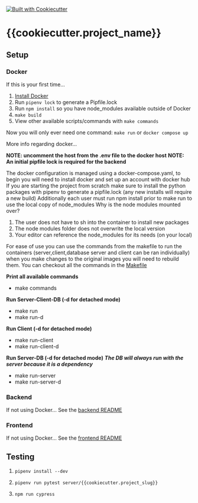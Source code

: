 [![Built with Cookiecutter](https://img.shields.io/badge/built%20with-Cookiecutter-ff69b4.svg?logo=cookiecutter)](https://github.com/cookiecutter/cookiecutter)

# {{cookiecutter.project_name}}

## Setup

### Docker
If this is your first time...
1. [Install Docker](https://www.docker.com/)
1. Run `pipenv lock` to generate a Pipfile.lock
1. Run `npm install` so you have node_modules available outside of Docker
1. `make build`
1. View other available scripts/commands with `make commands`



Now you will only ever need one command:
`make run` or `docker compose up`


More info regarding docker...

**NOTE: uncomment the host from the .env file to the docker host**
**NOTE: An initial pipfile lock is required for the backend**

The docker configuration is managed using a docker-compose.yaml, to begin you will need to install docker and set up an account with docker hub
If you are starting the project from scratch make sure to install the python packages with pipenv to generate a pipfile.lock (any new installs will require a new build)
Additionally each user must run npm install prior to make run to use the local copy of node_modules
Why is the node modules mounted over?
1. The user does not have to sh into the container to install new packages
2. The node modules folder does not overwrite the local version 
3. Your editor can reference the node_modules for its needs (on your local)
   

For ease of use you can use the commands from the makefile to run the containers (server,client,database server and client can be ran individually) when you make changes to the original images you will need to rebuild them.
You can checkout all the commands in the [Makefile](./Makefile)

**Print all available commands**
- make commands

**Run Server-Client-DB (-d for detached mode)**
- make run 
- make run-d 

**Run Client (-d for detached mode)**
- make run-client
- make run-client-d

**Run Server-DB (-d for detached mode)**
***The DB will always run with the server because it is a dependency***
- make run-server
- make run-server-d



### Backend
If not using Docker...
See the [backend README](server/README.md)

### Frontend
If not using Docker...
See the [frontend README](client/README.md)

## Testing
1. `pipenv install --dev`
1. `pipenv run pytest server/{{cookiecutter.project_slug}}`

1. `npm run cypress`
